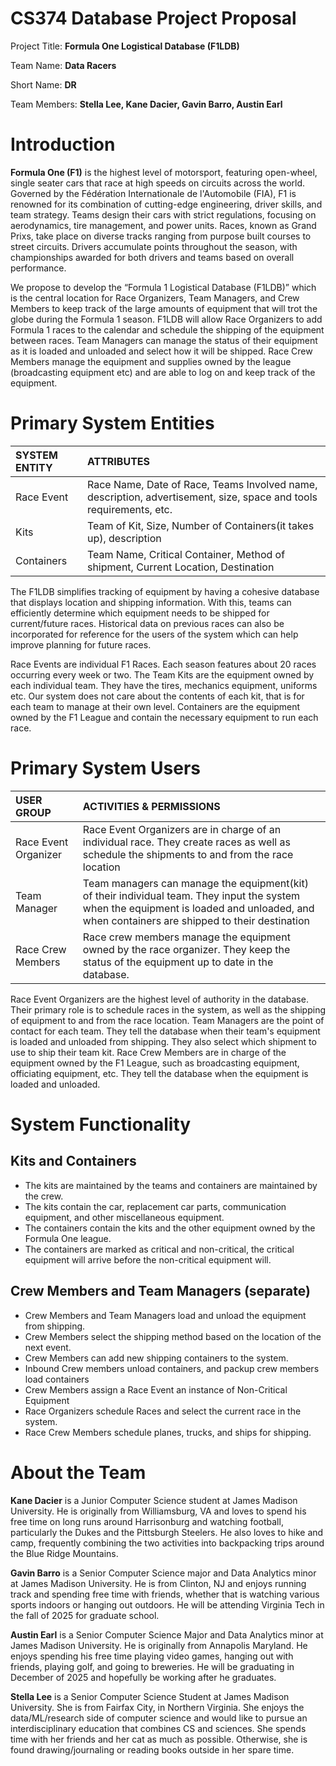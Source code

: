 # CS374 Database Project Proposal

Project Title: **Formula One Logistical Database (F1LDB)**

Team Name: **Data Racers**

Short Name: **DR**

Team Members: **Stella Lee, Kane Dacier, Gavin Barro, Austin Earl**

# Introduction

**Formula One (F1)** is the highest level of motorsport, featuring open-wheel, single seater cars that race at high speeds on circuits across the world. Governed by the Fédération Internationale de l'Automobile (FIA), F1 is renowned for its combination of cutting-edge engineering, driver skills, and team strategy. Teams design their cars with strict regulations, focusing on aerodynamics, tire management, and power units. Races, known as Grand Prixs, take place on diverse tracks ranging from purpose built courses to street circuits. Drivers accumulate points throughout the season, with championships awarded for both drivers and teams based on overall performance.

We propose to develop the “Formula 1 Logistical Database (F1LDB)” which is the central location for Race Organizers, Team Managers, and Crew Members to keep track of the large amounts of equipment that will trot the globe during the Formula 1 season. F1LDB will allow Race Organizers to add Formula 1 races to the calendar and schedule the shipping of the equipment between races. Team Managers can manage the status of their equipment as it is loaded and unloaded and select how it will be shipped. Race Crew Members manage the equipment and supplies owned by the league (broadcasting equipment etc) and are able to log on and keep track of the equipment.

# Primary System Entities

| SYSTEM ENTITY | ATTRIBUTES |
| :---- | :---- |
|  Race Event | Race Name, Date of Race, Teams Involved name, description, advertisement, size, space and tools requirements, etc. |
| Kits | Team of Kit, Size, Number of Containers(it takes up), description |
| Containers | Team Name, Critical Container, Method of shipment, Current Location, Destination |

The F1LDB simplifies tracking of equipment by having a cohesive database that displays location and shipping information. With this, teams can efficiently determine which equipment needs to be shipped for current/future races. Historical data on previous races can also be incorporated for reference for the users of the system which can help improve planning for future races.

Race Events are individual F1 Races. Each season features about 20 races occurring every week or two. The Team Kits are the equipment owned by each individual team. They have the tires, mechanics equipment, uniforms etc. Our system does not care about the contents of each kit, that is for each team to manage at their own level. Containers are the equipment owned by the F1 League and contain the necessary equipment to run each race.

# Primary System Users

| USER GROUP | ACTIVITIES & PERMISSIONS |
| :---- | :---- |
| Race Event Organizer | Race Event Organizers are in charge of an individual race. They create races as well as schedule the shipments to and from the race location |
| Team Manager | Team managers can manage the equipment(kit) of their individual team. They input the system when the equipment is loaded and unloaded, and when containers are shipped to their destination |
| Race Crew Members  | Race crew members manage the equipment owned by the race organizer. They keep the status of the equipment up to date in the database. |

Race Event Organizers are the highest level of authority in the database. Their primary role is to schedule races in the system, as well as the shipping of equipment to and from the race location. Team Managers are the point of contact for each team. They tell the database when their team's equipment is loaded and unloaded from shipping. They also select which shipment to use to ship their team kit. Race Crew Members are in charge of the equipment owned by the F1 League, such as broadcasting equipment, officiating equipment, etc. They tell the database when the equipment is loaded and unloaded.

# System Functionality

## Kits and Containers

* The kits are maintained by the teams and containers are maintained by the crew.
* The kits contain the car, replacement car parts, communication equipment, and other miscellaneous equipment.
* The containers contain the kits and the other equipment owned by the Formula One league.
* The containers are marked as critical and non-critical, the critical equipment will arrive before the non-critical equipment will.

## Crew Members and Team Managers (separate)

* Crew Members and Team Managers load and unload the equipment from shipping.
* Crew Members select the shipping method based on the location of the next event.
* Crew Members can add new shipping containers to the system.
* Inbound Crew members unload containers, and packup crew members load containers
* Crew Members assign a Race Event an instance of Non-Critical Equipment
* Race Organizers schedule Races and select the current race in the system.
* Race Crew Members schedule planes, trucks, and ships for shipping.

# About the Team

**Kane Dacier** is a Junior Computer Science student at James Madison University. He is originally from Williamsburg, VA and loves to spend his free time on long runs around Harrisonburg and watching football, particularly the Dukes and the Pittsburgh Steelers. He also loves to hike and camp, frequently combining the two activities into backpacking trips around the Blue Ridge Mountains.

**Gavin Barro** is a Senior Computer Science major and Data Analytics minor at James Madison University. He is from Clinton, NJ and enjoys running track and spending free time with friends, whether that is watching various sports indoors or hanging out outdoors. He will be attending Virginia Tech in the fall of 2025 for graduate school.

**Austin Earl** is a Senior Computer Science Major and Data Analytics minor at James Madison University. He is originally from Annapolis Maryland. He enjoys spending his free time playing video games, hanging out with friends, playing golf, and going to breweries. He will be graduating in December of 2025 and hopefully be working after he graduates.

**Stella Lee** is a Senior Computer Science Student at James Madison University. She is from Fairfax City, in Northern Virginia. She enjoys the data/ML/research side of computer science and would like to pursue an interdisciplinary education that combines CS and sciences. She spends time with her friends and her cat as much as possible. Otherwise, she is found drawing/journaling or reading books outside in her spare time.
